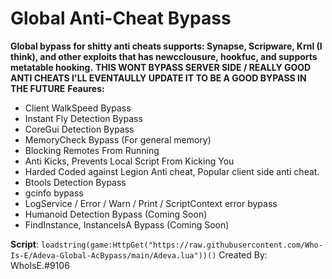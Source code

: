 #  Global Anti-Cheat Bypass 
**Global bypass for shitty anti cheats supports: Synapse, Scripware, Krnl (I think), and other exploits that has newcclousure, hookfuc, and supports metatable hooking.**
**THIS WONT BYPASS SERVER SIDE / REALLY GOOD ANTI CHEATS I'LL EVENTAULLY UPDATE IT TO BE A GOOD BYPASS IN THE FUTURE**
**Feaures:**
- Client WalkSpeed Bypass
- Instant Fly Detection Bypass
- CoreGui Detection Bypass
- MemoryCheck Bypass (For general memory)
- Blocking Remotes From Running
- Anti Kicks, Prevents Local Script From Kicking You
- Harded Coded against Legion Anti cheat, Popular client side anti cheat.
- Btools Detection Bypass
- gcinfo bypass
- LogService / Error / Warn / Print / ScriptContext error bypass
- Humanoid Detection Bypass (Coming Soon)
- FindInstance, InstanceIsA Bypass (Coming Soon)

**Script**: ```loadstring(game:HttpGet("https://raw.githubusercontent.com/Who-Is-E/Adeva-Global-AcBypass/main/Adeva.lua"))()```
Created By: WhoIsE.#9106

